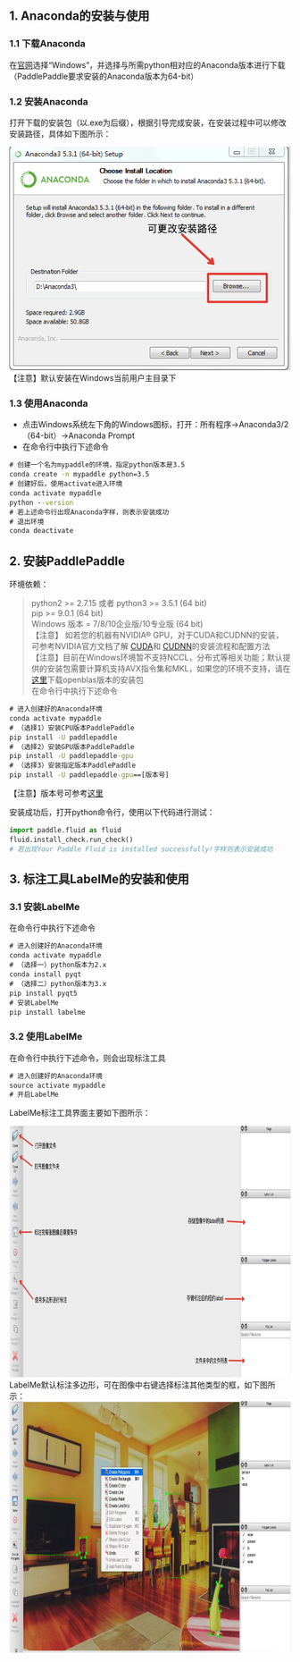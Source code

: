 ## 1. Anaconda的安装与使用    
### 1.1 下载Anaconda     
在[官网](https://www.anaconda.com/distribution/)选择“Windows”，并选择与所需python相对应的Anaconda版本进行下载（PaddlePaddle要求安装的Anaconda版本为64-bit）

### 1.2 安装Anaconda 
打开下载的安装包（以.exe为后缀），根据引导完成安装，在安装过程中可以修改安装路径，具体如下图所示：
<div align=center><img width="580" height="400" src="./anaconda1.png"/></div>                  
【注意】默认安装在Windows当前用户主目录下           

### 1.3 使用Anaconda  

- 点击Windows系统左下角的Windows图标，打开：所有程序->Anaconda3/2（64-bit）->Anaconda Prompt      
- 在命令行中执行下述命令
```cmd
# 创建一个名为mypaddle的环境，指定python版本是3.5
conda create -n mypaddle python=3.5
# 创建好后，使用activate进入环境
conda activate mypaddle
python --version
# 若上述命令行出现Anaconda字样，则表示安装成功
# 退出环境
conda deactivate
```

## 2. 安装PaddlePaddle
环境依赖：
> python2 >= 2.7.15 或者 python3 >= 3.5.1 (64 bit)         
> pip >= 9.0.1 (64 bit)    
> Windows 版本 = 7/8/10企业版/10专业版 (64 bit)             
> 【注意】 如若您的机器有NVIDIA® GPU，对于CUDA和CUDNN的安装，可参考NVIDIA官方文档了解
> [CUDA](https://docs.nvidia.com/cuda/cuda-installation-guide-linux/)和
> [CUDNN](https://docs.nvidia.com/deeplearning/sdk/cudnn-install/)的安装流程和配置方法                
> 【注意】目前在Windows环境暂不支持NCCL，分布式等相关功能；默认提供的安装包需要计算机支持AVX指令集和MKL，如果您的环境不支持，请在[这里](https://www.paddlepaddle.org.cn/documentation/docs/zh/1.5/beginners_guide/install/Tables.html/#ciwhls-release)下载openblas版本的安装包          
> 在命令行中执行下述命令
```cmd
# 进入创建好的Anaconda环境
conda activate mypaddle
# （选择1）安装CPU版本PaddlePaddle
pip install -U paddlepaddle
# （选择2）安装GPU版本PaddlePaddle
pip install -U paddlepaddle-gpu
# （选择3）安装指定版本PaddlePaddle
pip install -U paddlepaddle-gpu==[版本号]
```
【注意】版本号可参考[这里](https://pypi.org/project/paddlepaddle-gpu/#history)       

安装成功后，打开python命令行，使用以下代码进行测试：
```python
import paddle.fluid as fluid
fluid.install_check.run_check()
# 若出现Your Paddle Fluid is installed successfully!字样则表示安装成功
```

## 3. 标注工具LabelMe的安装和使用
### 3.1 安装LabelMe
在命令行中执行下述命令
```cmd
# 进入创建好的Anaconda环境
conda activate mypaddle
# （选择一）python版本为2.x
conda install pyqt
# （选择二）python版本为3.x
pip install pyqt5
# 安装LabelMe
pip install labelme
```
### 3.2 使用LabelMe
在命令行中执行下述命令，则会出现标注工具
```cmd
# 进入创建好的Anaconda环境
source activate mypaddle
# 开启LabelMe
```
LabelMe标注工具界面主要如下图所示：       
<div align=center><img width="800" height="450" src="./labelme1.png"/></div>             
LabelMe默认标注多边形，可在图像中右键选择标注其他类型的框，如下图所示：          
<div align=center><img width="800" height="450" src="./labelme2.png"/></div>  
